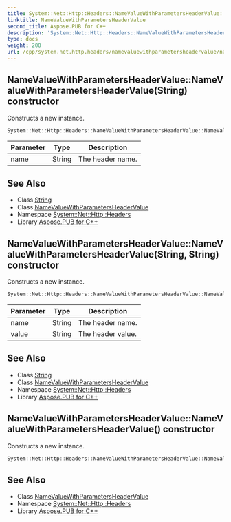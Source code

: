 ```yaml
---
title: System::Net::Http::Headers::NameValueWithParametersHeaderValue::NameValueWithParametersHeaderValue constructor
linktitle: NameValueWithParametersHeaderValue
second_title: Aspose.PUB for C++
description: 'System::Net::Http::Headers::NameValueWithParametersHeaderValue::NameValueWithParametersHeaderValue constructor. Constructs a new instance in C++.'
type: docs
weight: 200
url: /cpp/system.net.http.headers/namevaluewithparametersheadervalue/namevaluewithparametersheadervalue/
---
```

## NameValueWithParametersHeaderValue::NameValueWithParametersHeaderValue(String) constructor


Constructs a new instance.

```cpp
System::Net::Http::Headers::NameValueWithParametersHeaderValue::NameValueWithParametersHeaderValue(String name)
```


| Parameter | Type | Description |
| --- | --- | --- |
| name | String | The header name. |

## See Also

* Class [String](../../../system/string/)
* Class [NameValueWithParametersHeaderValue](../)
* Namespace [System::Net::Http::Headers](../../)
* Library [Aspose.PUB for C++](../../../)
## NameValueWithParametersHeaderValue::NameValueWithParametersHeaderValue(String, String) constructor


Constructs a new instance.

```cpp
System::Net::Http::Headers::NameValueWithParametersHeaderValue::NameValueWithParametersHeaderValue(String name, String value)
```


| Parameter | Type | Description |
| --- | --- | --- |
| name | String | The header name. |
| value | String | The header value. |

## See Also

* Class [String](../../../system/string/)
* Class [NameValueWithParametersHeaderValue](../)
* Namespace [System::Net::Http::Headers](../../)
* Library [Aspose.PUB for C++](../../../)
## NameValueWithParametersHeaderValue::NameValueWithParametersHeaderValue() constructor


Constructs a new instance.

```cpp
System::Net::Http::Headers::NameValueWithParametersHeaderValue::NameValueWithParametersHeaderValue()
```

## See Also

* Class [NameValueWithParametersHeaderValue](../)
* Namespace [System::Net::Http::Headers](../../)
* Library [Aspose.PUB for C++](../../../)
